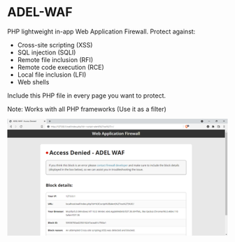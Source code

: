 # ADEL-WAF
PHP lightweight in-app Web Application Firewall.
Protect against:
- Cross-site scripting (XSS)
- SQL injection (SQLI)
- Remote file inclusion (RFI)
- Remote code execution (RCE)
- Local file inclusion (LFI)
- Web shells

Include this PHP file in every page you want to protect.

Note: Works with all PHP frameworks (Use it as a filter)

![alt text](https://raw.githubusercontent.com/Adel-Qusay/ADEL-WAF/main/Screenshot.png)

